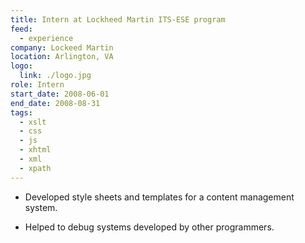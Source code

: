 ```yaml
---
title: Intern at Lockheed Martin ITS-ESE program
feed:
  - experience
company: Lockeed Martin
location: Arlington, VA
logo:
  link: ./logo.jpg
role: Intern
start_date: 2008-06-01
end_date: 2008-08-31
tags:
  - xslt
  - css
  - js
  - xhtml
  - xml
  - xpath
---
```


* Developed style sheets and templates for a content management system.

* Helped to debug systems developed by other programmers.
